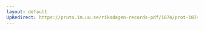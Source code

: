 ```yaml
---
layout: default
UpRedirect: https://pruto.im.uu.se/riksdagen-records-pdf/1874/prot-1874--ak--314/prot-1874--ak--314_070.pdf
---
```

